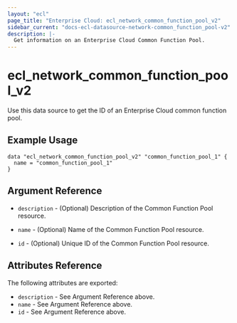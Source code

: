 ```yaml
---
layout: "ecl"
page_title: "Enterprise Cloud: ecl_network_common_function_pool_v2"
sidebar_current: "docs-ecl-datasource-network-common_function_pool-v2"
description: |-
  Get information on an Enterprise Cloud Common Function Pool.
---
```


# ecl\_network\_common\_function\_pool\_v2

Use this data source to get the ID of an Enterprise Cloud common function pool.

## Example Usage

```hcl
data "ecl_network_common_function_pool_v2" "common_function_pool_1" {
  name = "common_function_pool_1"
}
```

## Argument Reference

* `description` - (Optional) 	Description of the Common Function  Pool resource.

* `name` - (Optional) Name of the Common Function Pool resource.

* `id` - (Optional) Unique ID of the Common Function Pool resource.


## Attributes Reference

The following attributes are exported:

* `description` - See Argument Reference above.
* `name` - See Argument Reference above.
* `id` - See Argument Reference above.
